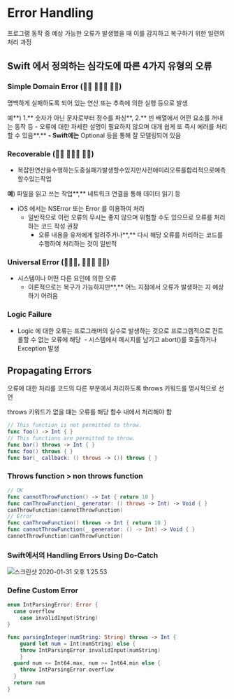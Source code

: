 # Error Handling

프로그램 동작 중 예상 가능한 오류가 발생했을 때 이를 감지하고 복구하기 위한 일련의 처리 과정

## Swift 에서 정의하는 심각도에 따른 4가지 유형의 오류

### Simple Domain Error (􏰀􏰁 􏰂􏰃􏰄 􏰅􏰆) 

명백하게 실패하도록 되어 있는 연산 또는 추측에 의한 실행 등으로 발생

예**) 1.** 숫자가 아닌 문자로부터 정수를 파싱**, 2.** 빈 배열에서 어떤 요소를 꺼내는 동작 등 - 오류에 대한 자세한 설명이 필요하지 않으며 대개 쉽게 또 즉시 에러를 처리할 수 있음**.**
 **\- Swift에는** Optional 등을 통해 잘 모델링되어 있음



### Recoverable (􏰇􏰈 􏰉􏰊􏰋 􏰅􏰆) 

- 복잡한연산을수행하는도중실패가발생할수있지만사전에미리오류를합리적으로예측할수있는작업

**예**) 파일을 읽고 쓰는 작업**,** 네트워크 연결을 통해 데이터 읽기 등 

- iOS 에서는 NSError 또는 Error 를 이용하여 처리 
  - 일반적으로 이런 오류의 무시는 좋지 않으며 위험할 수도 있으므로 오류를 처리하는 코드 작성 권장 
    - 오류 내용을 유저에게 알려주거나**,** 다시 해당 오류를 처리하는 코드를 수행하여 처리하는 것이 일반적



### Universal Error (􏰌􏰍􏰎, 􏰏􏰐􏰎 􏰅􏰆) 

- 시스템이나 어떤 다른 요인에 의한 오류 
  - 이론적으로는 복구가 가능하지만**,** 어느 지점에서 오류가 발생하는 지 예상하기 어려움



### Logic Failure 

- Logic 에 대한 오류는 프로그래머의 실수로 발생하는 것으로 프로그램적으로 컨트롤할 수 없는 오류에 해당  - 시스템에서 메시지를 남기고 abort()를 호출하거나 Exception 발생



## Propagating Errors

오류에 대한 처리를 코드의 다른 부분에서 처리하도록 throws 키워드를 명시적으로 선언 

throws 키워드가 없을 떄는 오류를 해당 함수 내에서 처리해야 함

```swift
// This function is not permitted to throw.
func foo() -> Int { }
// This functions are permitted to throw.
func bar() throws -> Int { }
func foo() throws { }
func bar(_ callback: () throws -> ()) throws { }
```



### Throws function > non throws function

```swift
// OK
func cannotThrowFunction() -> Int { return 10 }
func canThrowFunction(_ generator: () throws -> Int) -> Void { }
canThrowFunction(cannotThrowFunction)
// Error
func canThrowFunction() throws -> Int { return 10 }
func cannotThrowFunction(_ generator: () -> Int) -> Void { }
cannotThrowFunction(canThrowFunction)
```

### Swift에서의 Handling Errors Using Do-Catch

![스크린샷 2020-01-31 오후 1.25.53](https://tva1.sinaimg.cn/large/006tNbRwgy1gbfmq6cqc3j30xf0u0158.jpg)

### Define Custom Error

```swift
enum IntParsingError: Error {
  case overflow
	case invalidInput(String)
}

func parsingInteger(numString: String) throws -> Int {
	guard let num = Int(numString) else {
    throw IntParsingError.invalidInput(numString)
	}
  guard num <= Int64.max, num >= Int64.min else {
    throw IntParsingError.overflow
  }
  return num
}
```

